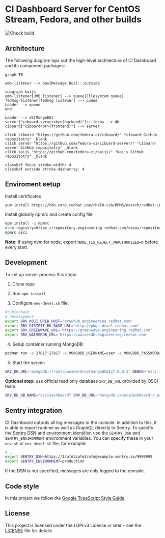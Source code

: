 # CI Dashboard Server for CentOS Stream, Fedora, and other builds

![Check build](https://github.com/fedora-ci/ciboard-server/actions/workflows/build.yaml/badge.svg)

## Architecture

The following diagram lays out the high-level architecture of CI Dashboard and its component packages:

```mermaid
graph TB

umb-listener --> bus[Message bus]:::outside

subgraph kaijs
umb-listener[UMB listener] --> queue[Filesystem queue]
fedmsg-listener[fedmsg listener] --> queue
Loader --> queue
end

Loader --> db[MongoDB]
server["ciboard-server<br>(backend)"]:::focus --> db
ciboard["ciboard<br>(frontend)"] --> server

click ciboard "https://github.com/fedora-ci/ciboard/" "ciboard GitHub repositotry" _blank
click server "https://github.com/fedora-ci/ciboard-server/" "ciboard-server GitHub repositotry" _blank
click kaijs "https://github.com/fedora-ci/kaijs/" "kaijs GitHub repositotry" _blank

classDef focus stroke-width: 4
classDef outside stroke-dasharray: 4
```

## Enviroment setup

Install certificates

 ```bash
yum install https://hdn.corp.redhat.com/rhel8-csb/RPMS/noarch/redhat-internal-cert-install-0.1-28.el7.noarch.rpm
```

 Install globally npmrc and create config file

```bash
npm install -g npmrc
echo registry=https://repository.engineering.redhat.com/nexus/repository/registry.npmjs.org/ strict-ssl=false prefix=/home/$(whoami)/.npm-packages > ".npmrcs/osci"
npmrc osci
```

**Note:** if using nvm for node, export `NODE_TLS_REJECT_UNAUTHORIZED=0` before every start.

## Development

To set up server process this steps:

 1. Clone repo

 2. Run `npm install`

 3. Configure `env-devel.sh` file:

```bash
#!/bin/bash  
# development  
export SRV_KOJI_BREW_HOST="brewhub.engineering.redhat.com"  
export SRV_DISTGIT_RH_BASE_URL="http://pkgs.devel.redhat.com"  
export SRV_GREENWAVE_URL='https://greenwave.engineering.redhat.com'  
export SRV_WAIVERDB_URL='https://waiverdb.engineering.redhat.com'
```

 4. Setup container running MongoDB:

```bash
podman run -p 27017:27017 -e MONGODB_USERNAME=user -e MONGODB_PASSWORD=password -e MONGODB_DATABASE=ci-messages -e MONGODB_ROOT_PASSWORD=passwordrootmongodb bitnami/mongodb:latest
```

 5. Start the server:

```bash
SRV_DB_URL='mongodb://root:passwordrootmongodb@127.0.0.1' DEBUG="osci:*" npm run dev:server
```

**Optional step:** use official read only database `SRV_DB_URL` provided by OSCI team:

```bash
SRV_DB_DB_NAME="oscidashboard" SRV_DB_URL='mongodb://oscidashboardro_user:XXXXX@dbproxy01.dba-001.prod.iad2.dc.redhat.com:32701/oscidashboard?authSource=admin&tls=true&tlsInsecure=true&replicaSet=mongoshared7&directConnection=true' DEBUG="osci:*" npm run dev:server
```

## Sentry integration

CI Dashboard outputs all log messages to the console. In addition to this, it is able to report runtime as well as GraphQL directly to Sentry. To specify the [Sentry DSN](https://docs.sentry.io/product/sentry-basics/dsn-explainer/) and [environment identifier](https://docs.sentry.io/product/sentry-basics/environments/), use the `SENTRY_DSN` and `SENTRY_ENVIRONMENT` environment variables. You can specify these in your `env.sh` or `env-devel.sh` file, for example:

```bash
# ...
export SENTRY_DSN=https://1cafe2cafe3cafe@example.sentry.io/9999999
export SENTRY_ENVIRONMENT=production
```

If the DSN is not specified, messages are only logged to the console.

## Code style

In this project we follow the  [Google TypeScript Style Guide](https://google.github.io/styleguide/tsguide.html).

## License

This project is licensed under the LGPLv3 License or later - see the  [LICENSE](/COPYING)  file for details
